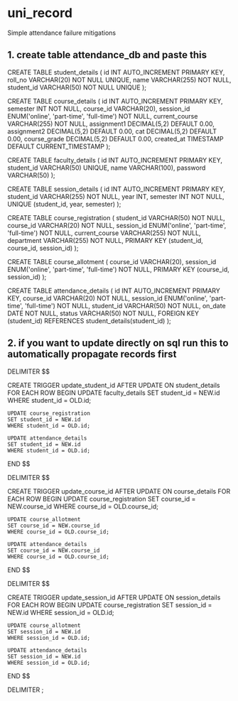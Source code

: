 # uni_record
Simple attendance failure mitigations
## 1. create table attendance_db and paste this
CREATE TABLE student_details (
    id INT AUTO_INCREMENT PRIMARY KEY,
    roll_no VARCHAR(20) NOT NULL UNIQUE,
    name VARCHAR(255) NOT NULL,
    student_id VARCHAR(50) NOT NULL UNIQUE
);

CREATE TABLE course_details (
    id INT AUTO_INCREMENT PRIMARY KEY,
    semester INT NOT NULL,
    course_id VARCHAR(20),
    session_id ENUM('online', 'part-time', 'full-time') NOT NULL,
    current_course VARCHAR(255) NOT NULL,
    assignment1 DECIMAL(5,2) DEFAULT 0.00,
    assignment2 DECIMAL(5,2) DEFAULT 0.00,
    cat DECIMAL(5,2) DEFAULT 0.00,
    course_grade DECIMAL(5,2) DEFAULT 0.00, 
    created_at TIMESTAMP DEFAULT CURRENT_TIMESTAMP
);

CREATE TABLE faculty_details (
    id INT AUTO_INCREMENT PRIMARY KEY,
    student_id VARCHAR(50) UNIQUE,
    name VARCHAR(100),
    password VARCHAR(50)
);

CREATE TABLE session_details (
    id INT AUTO_INCREMENT PRIMARY KEY,
    student_id VARCHAR(255) NOT NULL,
    year INT,
    semester INT NOT NULL,
    UNIQUE (student_id, year, semester)
);

CREATE TABLE course_registration (
    student_id VARCHAR(50) NOT NULL,
    course_id VARCHAR(20) NOT NULL,
    session_id ENUM('online', 'part-time', 'full-time') NOT NULL,
    current_course VARCHAR(255) NOT NULL,
    department VARCHAR(255) NOT NULL,
    PRIMARY KEY (student_id, course_id, session_id)
);

CREATE TABLE course_allotment (
    course_id VARCHAR(20),
    session_id ENUM('online', 'part-time', 'full-time') NOT NULL,
    PRIMARY KEY (course_id, session_id)
);

CREATE TABLE attendance_details (
    id INT AUTO_INCREMENT PRIMARY KEY,
    course_id VARCHAR(20) NOT NULL,
    session_id ENUM('online', 'part-time', 'full-time') NOT NULL,
    student_id VARCHAR(50) NOT NULL,
    on_date DATE NOT NULL,
    status VARCHAR(50) NOT NULL,
    FOREIGN KEY (student_id) REFERENCES student_details(student_id)
);


## 2. if you want to update directly on sql run this to automatically propagate records first
DELIMITER $$

CREATE TRIGGER update_student_id
AFTER UPDATE ON student_details
FOR EACH ROW
BEGIN
    UPDATE faculty_details
    SET student_id = NEW.id
    WHERE student_id = OLD.id;

    UPDATE course_registration
    SET student_id = NEW.id
    WHERE student_id = OLD.id;

    UPDATE attendance_details
    SET student_id = NEW.id
    WHERE student_id = OLD.id;
END $$

DELIMITER $$

CREATE TRIGGER update_course_id
AFTER UPDATE ON course_details
FOR EACH ROW
BEGIN
    UPDATE course_registration
    SET course_id = NEW.course_id
    WHERE course_id = OLD.course_id;

    UPDATE course_allotment
    SET course_id = NEW.course_id
    WHERE course_id = OLD.course_id;

    UPDATE attendance_details
    SET course_id = NEW.course_id
    WHERE course_id = OLD.course_id;
END $$

DELIMITER $$

CREATE TRIGGER update_session_id
AFTER UPDATE ON session_details
FOR EACH ROW
BEGIN
    UPDATE course_registration
    SET session_id = NEW.id
    WHERE session_id = OLD.id;

    UPDATE course_allotment
    SET session_id = NEW.id
    WHERE session_id = OLD.id;

    UPDATE attendance_details
    SET session_id = NEW.id
    WHERE session_id = OLD.id;
END $$

DELIMITER ;
